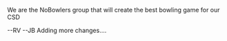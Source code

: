 We are the NoBowlers group that will create the best bowling game for our CSD

--RV 
--JB
Adding more changes....